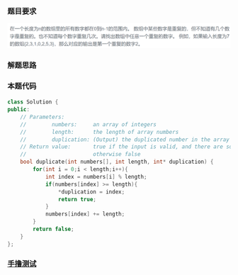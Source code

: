 ### 题目要求

![](pic/offer3.png)

### 解题思路

### 本题代码

```c++
class Solution {
public:
    // Parameters:
    //        numbers:     an array of integers
    //        length:      the length of array numbers
    //        duplication: (Output) the duplicated number in the array number
    // Return value:       true if the input is valid, and there are some duplications in the array number
    //                     otherwise false
    bool duplicate(int numbers[], int length, int* duplication) {
        for(int i = 0;i < length;i++){
            int index = numbers[i] % length;
            if(numbers[index] >= length){
                *duplication = index;
                return true;
            }
            numbers[index] += length;
        }
        return false;
    }
};
```

### [手撸测试](https://www.nowcoder.com/practice/623a5ac0ea5b4e5f95552655361ae0a8?tpId=13&tqId=11203&tPage=1&rp=1&ru=/ta/coding-interviews&qru=/ta/coding-interviews/question-ranking)   

